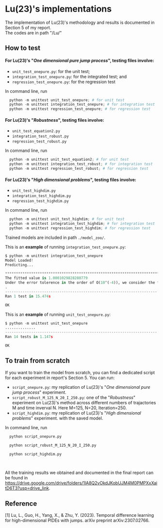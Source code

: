# Lu(23)'s implementations

The implementation of Lu(23)'s methodology and results is documented in Section 5 of my report.  
The codes are in path "/Lu/"

## How to test
#### For Lu(23)'s "*One dimensional pure jump process*", testing files involve:
- `unit_test_onepure.py`: for the unit test;
- `integration_test_onepure.py`: for the integrated test; and
- `regression_test_onepure.py`: for the regression test

In command line, run 
```python
  python -m unittest unit_test_onepure; # for unit test
  python -m unittest integration_test_onepure; # for integration test
  python -m unittest regression_test_onepure; # for regression test
```
#### For Lu(23)'s "*Robustness*", testing files involve:
- `unit_test_equation2.py`
- `integration_test_robust.py`
- `regression_test_robust.py`

In command line, run 
```python
  python -m unittest unit_test_equation2; # for unit test
  python -m unittest integration_test_robust; # for integration test
  python -m unittest regression_test_robust; # for regression test
```
#### For Lu(23)'s "*High dimensional problems*", testing files involve:
- `unit_test_highdim.py`
- `integration_test_highdim.py`
- `regression_test_highdim.py`

In command line, run 
```python
  python -m unittest unit_test_highdim; # for unit test
  python -m unittest integration_test_highdim; # for integration test
  python -m unittest regression_test_highdim; # for regression test
```


Trained models are included in path `./model_zoo/`. 


This is an **example** of running `integration_test_onepure.py`:
```python
$ python -m unittest integration_test_onepure
Model Loaded!
Predicting...

********************************************************************************
The fitted value is 1.0001029828280779
Under the error tolerence in the order of O(10^(-4)), we consider the fitted value is the same with the solution to u(T,x)= x
.
----------------------------------------------------------------------
Ran 1 test in 15.474s

OK
```

This is an **example** of running `unit_test_onepure.py`:
```python
$ python -m unittest unit_test_onepure         
..............
----------------------------------------------------------------------
Ran 14 tests in 1.147s

OK
```

## To train from scratch
If you want to train the model from scratch, you can find a dedicated script for each experiment in report's Section 5. You can run:
- `script_onepure.py`: my replication of Lu(23)'s "*One dimensional pure jump process*" experiment.
- `script_robust_M_125_N_20_I_250.py`: one of the "*Robustness*" experiment on Lu(23)'s method across different numbers of trajactories M and time inverval N. Here M=125, N=20, Iteration=250.
- `script_highdim.py`: my replication of Lu(23)'s "*High dimensional problems*" experiment.
with the saved model.

In command line, run
```python
  python script_onepure.py
```
```python
  python script_robust_M_125_N_20_I_250.py
```
```python
  python script_highdim.py
```
<br/>

All the training results we obtained and documented in the final report can be found in 
  <https://drive.google.com/drive/folders/1IA8Q2vOkdJKobUJM4M0PMPXxXaitD6T3?usp=drive_link>.

## Reference
[1] Lu, L., Guo, H., Yang, X., & Zhu, Y. (2023). Temporal difference learning for high-dimensional PIDEs with jumps. arXiv preprint arXiv:2307.02766.
